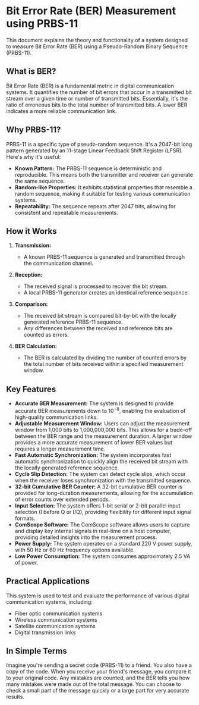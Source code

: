 # Bit Error Rate (BER) Measurement using PRBS-11

This document explains the theory and functionality of a system designed to measure Bit Error Rate (BER) using a Pseudo-Random Binary Sequence (PRBS-11).

## What is BER?

Bit Error Rate (BER) is a fundamental metric in digital communication systems. It quantifies the number of bit errors that occur in a transmitted bit stream over a given time or number of transmitted bits. Essentially, it's the ratio of erroneous bits to the total number of transmitted bits. A lower BER indicates a more reliable communication link.

## Why PRBS-11?

PRBS-11 is a specific type of pseudo-random sequence. It's a 2047-bit long pattern generated by an 11-stage Linear Feedback Shift Register (LFSR). Here's why it's useful:

* **Known Pattern:** The PRBS-11 sequence is deterministic and reproducible. This means both the transmitter and receiver can generate the same sequence.
* **Random-like Properties:** It exhibits statistical properties that resemble a random sequence, making it suitable for testing various communication systems.
* **Repeatability:** The sequence repeats after 2047 bits, allowing for consistent and repeatable measurements.

## How it Works

1.  **Transmission:**
    * A known PRBS-11 sequence is generated and transmitted through the communication channel.

2.  **Reception:**
    * The received signal is processed to recover the bit stream.
    * A local PRBS-11 generator creates an identical reference sequence.

3.  **Comparison:**
    * The received bit stream is compared bit-by-bit with the locally generated reference PRBS-11 sequence.
    * Any differences between the received and reference bits are counted as errors.

4.  **BER Calculation:**
    * The BER is calculated by dividing the number of counted errors by the total number of bits received within a specified measurement window.

## Key Features

* **Accurate BER Measurement:** The system is designed to provide accurate BER measurements down to $10^{-8}$, enabling the evaluation of high-quality communication links.
* **Adjustable Measurement Window:** Users can adjust the measurement window from 1,000 bits to 1,000,000,000 bits. This allows for a trade-off between the BER range and the measurement duration. A larger window provides a more accurate measurement of lower BER values but requires a longer measurement time.
* **Fast Automatic Synchronization:** The system incorporates fast automatic synchronization to quickly align the received bit stream with the locally generated reference sequence.
* **Cycle Slip Detection:** The system can detect cycle slips, which occur when the receiver loses synchronization with the transmitted sequence.
* **32-bit Cumulative BER Counter:** A 32-bit cumulative BER counter is provided for long-duration measurements, allowing for the accumulation of error counts over extended periods.
* **Input Selection:** The system offers 1-bit serial or 2-bit parallel input selection (I before Q or I/Q), providing flexibility for different input signal formats.
* **ComScope Software:** The ComScope software allows users to capture and display key internal signals in real-time on a host computer, providing detailed insights into the measurement process.
* **Power Supply:** The system operates on a standard 220 V power supply, with 50 Hz or 60 Hz frequency options available.
* **Low Power Consumption:** The system consumes approximately 2.5 VA of power.

## Practical Applications

This system is used to test and evaluate the performance of various digital communication systems, including:

* Fiber optic communication systems
* Wireless communication systems
* Satellite communication systems
* Digital transmission links

## In Simple Terms

Imagine you're sending a secret code (PRBS-11) to a friend. You also have a copy of the code. When you receive your friend's message, you compare it to your original code. Any mistakes are counted, and the BER tells you how many mistakes were made out of the total message. You can choose to check a small part of the message quickly or a large part for very accurate results.
